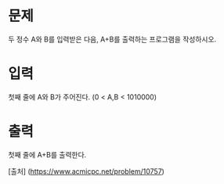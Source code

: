 # 문제
두 정수 A와 B를 입력받은 다음, A+B를 출력하는 프로그램을 작성하시오.

# 입력
첫째 줄에 A와 B가 주어진다. (0 < A,B < 1010000)

# 출력
첫째 줄에 A+B를 출력한다.

[출처] (https://www.acmicpc.net/problem/10757)
